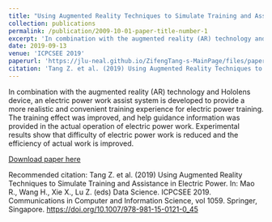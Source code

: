 ```yaml
---
title: "Using Augmented Reality Techniques to Simulate Training and Assistance in Electric Power"
collection: publications
permalink: /publication/2009-10-01-paper-title-number-1
excerpt: 'In combination with the augmented reality (AR) technology and Hololens device, an electric power work assist system is developed to provide a more realistic and convenient training experience for electric power training. The training effect was improved, and help guidance information was provided in the actual operation of electric power work. Experimental results show that difficulty of electric power work is reduced and the efficiency of actual work is improved.'
date: 2019-09-13
venue: 'ICPCSEE 2019'
paperurl: 'https://jlu-neal.github.io/ZifengTang-s-MainPage/files/paper1.pdf'
citation: 'Tang Z. et al. (2019) Using Augmented Reality Techniques to Simulate Training and Assistance in Electric Power.&quot; <i>ICPCSEE 2019</i>. Communications in Computer and Information Science, vol 1059. Springer, Singapore.'
---
```

In combination with the augmented reality (AR) technology and Hololens device, an electric power work assist system is developed to provide a more realistic and convenient training experience for electric power training. The training effect was improved, and help guidance information was provided in the actual operation of electric power work. Experimental results show that difficulty of electric power work is reduced and the efficiency of actual work is improved.

[Download paper here](https://jlu-neal.github.io/ZifengTang-s-MainPage/files/paper1.pdf)

Recommended citation: Tang Z. et al. (2019) Using Augmented Reality Techniques to Simulate Training and Assistance in Electric Power. In: Mao R., Wang H., Xie X., Lu Z. (eds) Data Science. ICPCSEE 2019. Communications in Computer and Information Science, vol 1059. Springer, Singapore. https://doi.org/10.1007/978-981-15-0121-0_45
